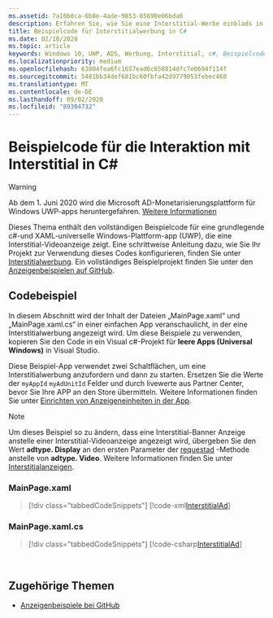 ```yaml
---
ms.assetid: 7a16b0ca-6b8e-4ade-9853-85690e06bda6
description: Erfahren Sie, wie Sie eine Interstitial-Werbe einblads in einer universelle Windows-Plattform-app (UWP) mit c# und XAML anzeigen und starten können.
title: Beispielcode für Interstitialwerbung in C#
ms.date: 02/18/2020
ms.topic: article
keywords: Windows 10, UWP, ADS, Werbung, Interstitial, c#, Beispielcode
ms.localizationpriority: medium
ms.openlocfilehash: 63804fea6fc1657ead6c658814dfc7e0694f114f
ms.sourcegitcommit: 5481bb34def681bc60fbfa42d9779053febec468
ms.translationtype: MT
ms.contentlocale: de-DE
ms.lasthandoff: 09/02/2020
ms.locfileid: "89304732"
---
```

# <a name="interstitial-ad-sample-code-in-c"></a>Beispielcode für die Interaktion mit Interstitial in C\# #  

>[!WARNING]
> Ab dem 1. Juni 2020 wird die Microsoft AD-Monetarisierungsplattform für Windows UWP-apps heruntergefahren. [Weitere Informationen](https://social.msdn.microsoft.com/Forums/windowsapps/en-US/db8d44cb-1381-47f7-94d3-c6ded3fea36f/microsoft-ad-monetization-platform-shutting-down-june-1st?forum=aiamgr)

Dieses Thema enthält den vollständigen Beispielcode für eine grundlegende c#-und XAML-universelle Windows-Plattform-app (UWP), die eine Interstitial-Videoanzeige zeigt. Eine schrittweise Anleitung dazu, wie Sie Ihr Projekt zur Verwendung dieses Codes konfigurieren, finden Sie unter [Interstitialwerbung](interstitial-ads.md). Ein vollständiges Beispielprojekt finden Sie unter den [Anzeigenbeispielen auf GitHub](https://github.com/Microsoft/Windows-universal-samples/tree/master/Samples/Advertising).

## <a name="code-example"></a>Codebeispiel

In diesem Abschnitt wird der Inhalt der Dateien „MainPage.xaml“ und „MainPage.xaml.cs“ in einer einfachen App veranschaulicht, in der eine Interstitialwerbung angezeigt wird. Um diese Beispiele zu verwenden, kopieren Sie den Code in ein Visual c#-Projekt für **leere Apps (Universal Windows)** in Visual Studio.

Diese Beispiel-App verwendet zwei Schaltflächen, um eine Interstitialwerbung anzufordern und dann zu starten. Ersetzen Sie die Werte der ```myAppId``` ```myAdUnitId``` Felder und durch livewerte aus Partner Center, bevor Sie Ihre APP an den Store übermitteln. Weitere Informationen finden Sie unter [Einrichten von Anzeigeneinheiten in der App](set-up-ad-units-in-your-app.md#live-ad-units).

> [!NOTE]
> Um dieses Beispiel so zu ändern, dass eine Interstitial-Banner Anzeige anstelle einer Interstitial-Videoanzeige angezeigt wird, übergeben Sie den Wert **adtype. Display** an den ersten Parameter der [requestad](/uwp/api/microsoft.advertising.winrt.ui.interstitialad.requestad) -Methode anstelle von **adtype. Video**. Weitere Informationen finden Sie unter [Interstitialanzeigen](interstitial-ads.md).

### <a name="mainpagexaml"></a>MainPage.xaml

> [!div class="tabbedCodeSnippets"]
[!code-xml[InterstitialAd](./code/AdvertisingSamples/InterstitialAdSamples/cs/MainPage.xaml#L1-L13)]

### <a name="mainpagexamlcs"></a>MainPage.xaml.cs

> [!div class="tabbedCodeSnippets"]
[!code-csharp[InterstitialAd](./code/AdvertisingSamples/InterstitialAdSamples/cs/MainPage.xaml.cs#CompleteSample)]

 
## <a name="related-topics"></a>Zugehörige Themen

* [Anzeigenbeispiele bei GitHub](https://github.com/Microsoft/Windows-universal-samples/tree/master/Samples/Advertising)
 